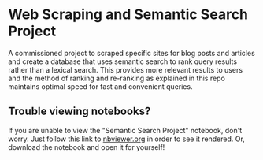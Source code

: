 # Web Scraping and Semantic Search Project

A commissioned project to scraped specific sites for blog posts and articles and create a database that uses semantic search to rank query results rather than a lexical search. This provides more relevant results to users and the method of ranking and re-ranking as explained in this repo maintains optimal speed for fast and convenient queries.

## Trouble viewing notebooks?

If you are unable to view the "Semantic Search Project" notebook, don't worry. Just follow this link to [nbviewer.org](https://nbviewer.org/github/cobushnell11/web-scraping-semantic-search/blob/main/Semantic%20Search%20Project.ipynb) in order to see it rendered. Or, download the notebook and open it for yourself!
